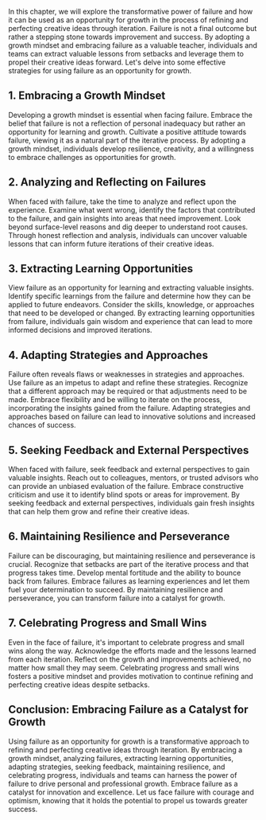 
In this chapter, we will explore the transformative power of failure and how it can be used as an opportunity for growth in the process of refining and perfecting creative ideas through iteration. Failure is not a final outcome but rather a stepping stone towards improvement and success. By adopting a growth mindset and embracing failure as a valuable teacher, individuals and teams can extract valuable lessons from setbacks and leverage them to propel their creative ideas forward. Let's delve into some effective strategies for using failure as an opportunity for growth.

1\. Embracing a Growth Mindset
-----------------------------

Developing a growth mindset is essential when facing failure. Embrace the belief that failure is not a reflection of personal inadequacy but rather an opportunity for learning and growth. Cultivate a positive attitude towards failure, viewing it as a natural part of the iterative process. By adopting a growth mindset, individuals develop resilience, creativity, and a willingness to embrace challenges as opportunities for growth.

2\. Analyzing and Reflecting on Failures
---------------------------------------

When faced with failure, take the time to analyze and reflect upon the experience. Examine what went wrong, identify the factors that contributed to the failure, and gain insights into areas that need improvement. Look beyond surface-level reasons and dig deeper to understand root causes. Through honest reflection and analysis, individuals can uncover valuable lessons that can inform future iterations of their creative ideas.

3\. Extracting Learning Opportunities
------------------------------------

View failure as an opportunity for learning and extracting valuable insights. Identify specific learnings from the failure and determine how they can be applied to future endeavors. Consider the skills, knowledge, or approaches that need to be developed or changed. By extracting learning opportunities from failure, individuals gain wisdom and experience that can lead to more informed decisions and improved iterations.

4\. Adapting Strategies and Approaches
-------------------------------------

Failure often reveals flaws or weaknesses in strategies and approaches. Use failure as an impetus to adapt and refine these strategies. Recognize that a different approach may be required or that adjustments need to be made. Embrace flexibility and be willing to iterate on the process, incorporating the insights gained from the failure. Adapting strategies and approaches based on failure can lead to innovative solutions and increased chances of success.

5\. Seeking Feedback and External Perspectives
---------------------------------------------

When faced with failure, seek feedback and external perspectives to gain valuable insights. Reach out to colleagues, mentors, or trusted advisors who can provide an unbiased evaluation of the failure. Embrace constructive criticism and use it to identify blind spots or areas for improvement. By seeking feedback and external perspectives, individuals gain fresh insights that can help them grow and refine their creative ideas.

6\. Maintaining Resilience and Perseverance
------------------------------------------

Failure can be discouraging, but maintaining resilience and perseverance is crucial. Recognize that setbacks are part of the iterative process and that progress takes time. Develop mental fortitude and the ability to bounce back from failures. Embrace failures as learning experiences and let them fuel your determination to succeed. By maintaining resilience and perseverance, you can transform failure into a catalyst for growth.

7\. Celebrating Progress and Small Wins
--------------------------------------

Even in the face of failure, it's important to celebrate progress and small wins along the way. Acknowledge the efforts made and the lessons learned from each iteration. Reflect on the growth and improvements achieved, no matter how small they may seem. Celebrating progress and small wins fosters a positive mindset and provides motivation to continue refining and perfecting creative ideas despite setbacks.

Conclusion: Embracing Failure as a Catalyst for Growth
------------------------------------------------------

Using failure as an opportunity for growth is a transformative approach to refining and perfecting creative ideas through iteration. By embracing a growth mindset, analyzing failures, extracting learning opportunities, adapting strategies, seeking feedback, maintaining resilience, and celebrating progress, individuals and teams can harness the power of failure to drive personal and professional growth. Embrace failure as a catalyst for innovation and excellence. Let us face failure with courage and optimism, knowing that it holds the potential to propel us towards greater success.
